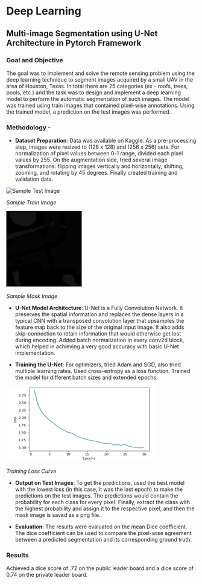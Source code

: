 # Deep Learning

## Multi-image Segmentation using U-Net Architecture in Pytorch Framework

### Goal and Objective 
The goal was to implement and solve the remote sensing problem using the deep learning technique to segment images acquired by a small UAV in the area of Houston, Texas. In total there are 25 categories (ex - roofs, trees, pools, etc.) and the task was to design and implement a deep learning model to perform the automatic segmentation of such images. The model was trained using train images that contained pixel-wise annotations. Using the trained model, a prediction on the test images was performed.

### Methodology - 
- **Dataset Preparation**: Data was available on Kaggle. As a pre-processing step, images were resized to (128 x 128) and (256 x 256) sets. 
For normalization of pixel values between 0-1 range, divided each pixel values by 255. On the augmentation side, tried several image transformations: flipping images vertically and horizontally, shifting, zooming, and rotating by 45 degrees. 
Finally created training and validation data.

<img src="https://github.com/AbhinavSingh6295/Deep_Learning-Project/blob/main/6496.jpg" alt="Sample Test Image" width="200" height="200" />

*Sample Train Image*

<img src="https://github.com/AbhinavSingh6295/Deep_Learning-Project/blob/main/6496.png" width="200" height="200" />

*Sample Mask Image*

- **U-Net Model Architecture**: U-Net is a Fully Convolution Network. It preserves the spatial information and replaces the dense layers in a typical CNN with a transposed convolution layer that upsamples the feature map back to the size of the original input image. It also adds skip-connection to retain information that would otherwise get lost during encoding. Added batch normalization in every conv2d block, which helped in achieving a very good accuracy with basic U-Net implementation.

- **Training the U-Net**: For optimizers, tried Adam and SGD, also tried multiple learning rates. Used cross-entropy as a loss function. Trained the model for different batch sizes and extended epochs.

<img src="https://github.com/AbhinavSingh6295/Deep_Learning-Project/blob/main/Training%20Loss%20Curve.PNG" alt="Sample Test Image" width="400" height="200" />

*Training Loss Curve*

- **Output on Test Images**: To get the predictions, used the best model with the lowest loss (in this case, it was the last epoch) to make the predictions on the test images. 
The predictions would contain the probability for each class for every pixel. Finally, extract the class with the highest probability and assign it to the respective pixel, and then the mask image is saved as a png file.

- **Evaluation**: The results were evaluated on the mean Dice coefficient. The dice coefficient can be used to compare the pixel-wise agreement between a predicted segmentation and its corresponding ground truth.

### Results
Achieved a dice score of .72 on the public leader board and a dice score of 0.74 on the private leader board.

